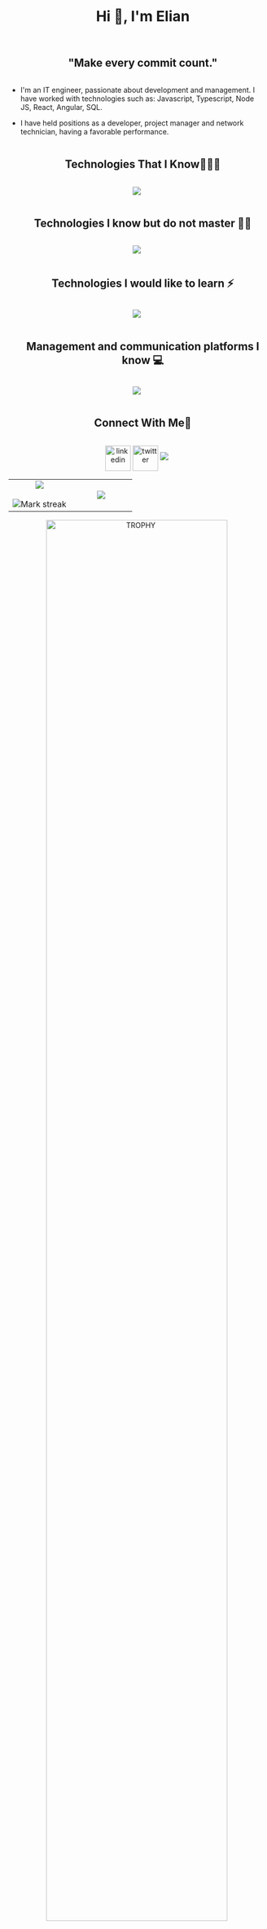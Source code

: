 <!-- Profile -->
  <!-- Name -->
  <div id="user-content-toc">
    <ul align="center">
      <summary><h1 style="display: inline-block">Hi 👋, I'm Elian</h1></summary>
    </ul>
  </div>

  <!-- Inspirated Phrase -->
  <div id="user-content-toc">
    <ul align="center">
      <summary><h2 style="display: inline-block">"Make every commit count."</h2></summary>
    </ul>
  </div>

  <!-- More Information -->
  - I'm an IT engineer, passionate about development and management. I have worked with technologies such as: Javascript, Typescript, Node JS, React, Angular, SQL. 
    
  - I have held positions as a developer, project manager and network technician, having a favorable performance.


  <!--Technologies That I Know-->
  <div id="user-content-toc">
    <ul align="center">
      <summary><h2 style="display: inline-block">Technologies That I Know👨🏻‍💻</h2></summary>
    </ul>
  </div>
  <!--tech stack icons-->
  <p align="center">
    <a href="https://skillicons.dev">
      <img src="https://skillicons.dev/icons?i=git,github,bootstrap,css,html,js,mysql,postgres,nodejs,postman,react,angular,tailwind,vscode,ps,ai,wordpress&perline=9" />
    </a>
  </p>
  
  <div id="user-content-toc">
    <ul align="center">
      <summary><h2 style="display: inline-block">Technologies I know but do not master 😶‍🌫️</h2></summary>
    </ul>
  </div>
  
  <!--tech stack icons-->
  <p align="center">
    <a href="https://skillicons.dev">
      <img src="https://skillicons.dev/icons?i=firebase,java,eclipse,mongodb,vite,ts,flutter,dart,androidstudio,anaconda&perline=14" />
    </a>
  </p>
  
  <div id="user-content-toc">
    <ul align="center">
      <summary><h2 style="display: inline-block">Technologies I would like to learn ⚡</h2></summary>
    </ul>
  </div>
  <!--tech stack icons-->
  <p align="center">
    <a href="https://skillicons.dev">
      <img src="https://skillicons.dev/icons?i=unreal,supabase,py,nextjs,nestjs,gcp,cloudflare&perline=14" />
    </a>
  </p>
  
  <div id="user-content-toc">
    <ul align="center">
      <summary><h2 style="display: inline-block">Management and communication platforms I know 💻</h2></summary>
    </ul>
  </div>
  <!--tech stack icons-->
  <p align="center">
    <a href="https://skillicons.dev">
      <img src="https://skillicons.dev/icons?i=windows,linux,notion,discord,obsidian&perline=14" />
    </a>
  </p>
  <!--Technologies That I Know- end -->
  
  <!-- Connect with me -->
  <div id="user-content-toc">
    <ul align="center">
      <summary><h2 style="display: inline-block">Connect With Me🤝</h2></summary>
    </ul>
  </div>
  
  <!--icons and links-->
  <p align="center">
  <a href="https://www.linkedin.com/in/eramirez7/" target="blank"><img align="center" src="https://user-images.githubusercontent.com/88904952/234979284-68c11d7f-1acc-4f0c-ac78-044e1037d7b0.png" alt="linkedin" height="50" width="50" /></a>
  <a href="https://twitter.com/https_elianr" target="blank"><img align="center" src="https://user-images.githubusercontent.com/88904952/234980676-61bfb021-ecc8-48f7-88e6-34c1b06c4a58.png" alt="twitter" height="50" width="50" /></a>
  <!-- Connect with me end -->

  <!--horizontal divider(gradiant)-->
  <img src="https://user-images.githubusercontent.com/73097560/115834477-dbab4500-a447-11eb-908a-139a6edaec5c.gif">

<!--- stats & Trophy (start) -->
<p align="center">
<!--- stats (start) -->
<table align="center">
<tr border="none">
<td width="50%" align="center">
  
  <img  align="center"  src="https://github-readme-stats.vercel.app/api?username=el1an-c0de&theme=dark&show_icons=true&count_private=true" />
  <br></br>
  <img  title="🔥 Get streak stats for your profile at git.io/streak-stats" alt="Mark streak" src="https://github-readme-streak-stats.herokuapp.com/?user=el1an-c0de&theme=dark&hide_border=false" /> 
</td>

<td width="50%" align="center">

  <img  align="center"  src="https://github-readme-stats.anuraghazra1.vercel.app/api/top-langs/?username=el1an-c0de&theme=dark&hide_border=false&no-bg=true&no-frame=true&langs_count=10"/>
  
  </td>
</tr>
</table>
<!--- stats (end) -->

<!--- trophy (start) -->
<div align=center>
  <a href="https://github.com/ryo-ma/github-profile-trophy" title="Go to Source">
      <img align="center" width=84% src="https://github-profile-trophy.vercel.app/?username=el1an-c0de&theme=radical&row=1&column=7&margin-h=15&margin-w=5&no-bg=true" alt="TROPHY" />
    </a>
</div>
<!--- trophy (start) -->
</p>        
<!--- stats (end) -->


  
</p>


<!--profile visit count-->
<div align="center">
  
[![](https://visitcount.itsvg.in/api?id=el1an-c0de&icon=3&color=6)](https://visitcount.itsvg.in)
</div>

----------------------------------------------------------------------
Credit: [1010nishant](https://github.com/1010nishant)

Last Edited on: 29/4/2023
